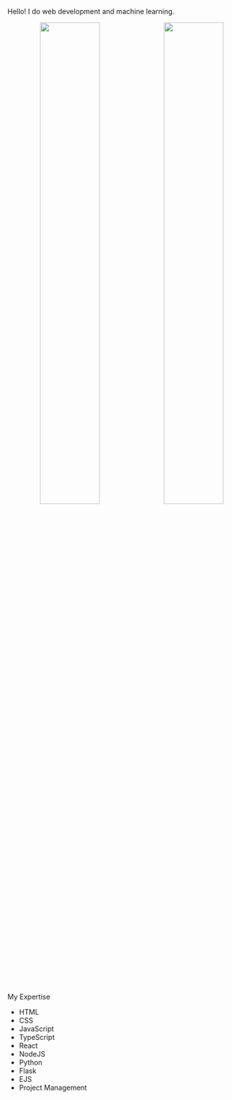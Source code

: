 Hello! I do web development and machine learning.

<div align="center">

<img src="https://github-readme-stats.vercel.app/api?username=carsonburke&hide_border=true&theme=radical&count_private=true&show_icons=true&hide_rank=false" width=49% height=50% align="center"> 

<img src="https://user-images.githubusercontent.com/48334001/177019661-fcc320bf-8b32-4826-9724-9ac302d9d409.png" width=49% height=50% align="center">

</div>

My Expertise
* HTML
* CSS
* JavaScript
* TypeScript
* React
* NodeJS
* Python
* Flask
* EJS
* Project Management
